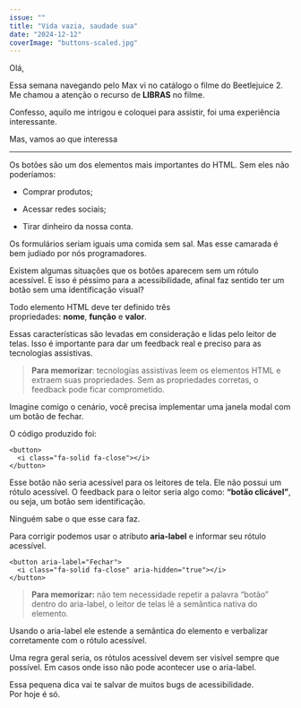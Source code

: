 ```yaml
---
issue: ""
title: "Vida vazia, saudade sua"
date: "2024-12-12"
coverImage: "buttons-scaled.jpg"
---
```


Olá,

Essa semana navegando pelo Max vi no catálogo o filme do Beetlejuice 2. Me chamou a atenção o recurso de **LIBRAS** no filme.

Confesso, aquilo me intrigou e coloquei para assistir, foi uma experiência interessante.

Mas, vamos ao que interessa

* * *

Os botões são um dos elementos mais importantes do HTML. Sem eles não poderíamos:

- Comprar produtos;

- Acessar redes sociais;

- Tirar dinheiro da nossa conta.

Os formulários seriam iguais uma comida sem sal. Mas esse camarada é bem judiado por nós programadores.

Existem algumas situações que os botões aparecem sem um rótulo acessível. E isso é péssimo para a acessibilidade, afinal faz sentido ter um botão sem uma identificação visual?

Todo elemento HTML deve ter definido três propriedades: **nome**, **função** e **valor**.

Essas características são levadas em consideração e lidas pelo leitor de telas. Isso é importante para dar um feedback real e preciso para as tecnologias assistivas.

> **Para memorizar**: tecnologias assistivas leem os elementos HTML e extraem suas propriedades. Sem as propriedades corretas, o feedback pode ficar comprometido.

Imagine comigo o cenário, você precisa implementar uma janela modal com um botão de fechar.  
  
O código produzido foi:

```markup
<button>
  <i class="fa-solid fa-close"></i>
</button>
```

Esse botão não seria acessível para os leitores de tela. Ele não possui um rótulo acessível. O feedback para o leitor seria algo como: **“botão clicável”**, ou seja, um botão sem identificação.

Ninguém sabe o que esse cara faz.

Para corrigir podemos usar o atributo **aria-label** e informar seu rótulo acessível.

```markup
<button aria-label="Fechar">
  <i class="fa-solid fa-close" aria-hidden="true"></i>
</button>
```

> **Para memorizar:** não tem necessidade repetir a palavra “botão” dentro do aria-label, o leitor de telas lê a semântica nativa do elemento.

Usando o aria-label ele estende a semântica do elemento e verbalizar corretamente com o rótulo acessível.

Uma regra geral seria, os rótulos acessível devem ser visível sempre que possível. Em casos onde isso não pode acontecer use o aria-label.

Essa pequena dica vai te salvar de muitos bugs de acessibilidade.  
Por hoje é só.
